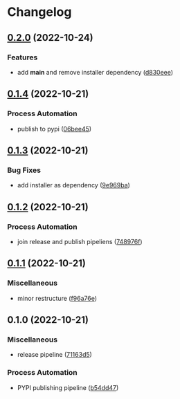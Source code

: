 # Changelog

## [0.2.0](https://github.com/lecardozo/pip-resolved/compare/v0.1.4...v0.2.0) (2022-10-24)


### Features

* add __main__ and remove installer dependency ([d830eee](https://github.com/lecardozo/pip-resolved/commit/d830eee0e54c87eecad45f25177d0a0c7aa88c4e))

## [0.1.4](https://github.com/lecardozo/pip-resolved/compare/v0.1.3...v0.1.4) (2022-10-21)


### Process Automation

* publish to pypi ([06bee45](https://github.com/lecardozo/pip-resolved/commit/06bee4556487484d8877791b47e47b99c018995a))

## [0.1.3](https://github.com/lecardozo/pip-resolved/compare/v0.1.2...v0.1.3) (2022-10-21)


### Bug Fixes

* add installer as dependency ([9e969ba](https://github.com/lecardozo/pip-resolved/commit/9e969baae83f3d8cd4573888009e2df6f3d09935))

## [0.1.2](https://github.com/lecardozo/pip-resolved/compare/v0.1.1...v0.1.2) (2022-10-21)


### Process Automation

* join release and publish pipeliens ([748976f](https://github.com/lecardozo/pip-resolved/commit/748976f0efaa1058e8ad5b32fdd5d453ab9ad521))

## [0.1.1](https://github.com/lecardozo/pip-resolved/compare/v0.1.0...v0.1.1) (2022-10-21)


### Miscellaneous

* minor restructure ([f96a76e](https://github.com/lecardozo/pip-resolved/commit/f96a76e21fb398dab1d89bd28128cf9c5423c03b))

## 0.1.0 (2022-10-21)


### Miscellaneous

* release pipeline ([71163d5](https://github.com/lecardozo/pip-resolved/commit/71163d5828dcf8977b163d75d1b36e81ed1878b3))


### Process Automation

* PYPI publishing pipeline ([b54dd47](https://github.com/lecardozo/pip-resolved/commit/b54dd4783774e71e68facae445c2bc058d522667))
